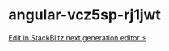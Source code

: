 # angular-vcz5sp-rj1jwt

[Edit in StackBlitz next generation editor ⚡️](https://stackblitz.com/~/github.com/kauancaruso/angular-vcz5sp-rj1jwt)